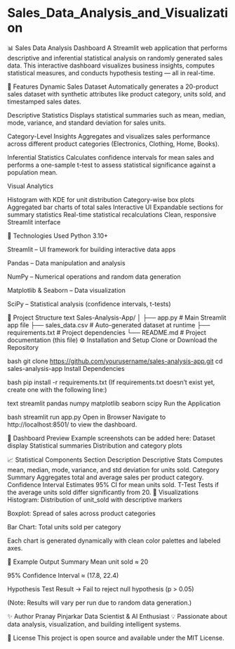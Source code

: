 # Sales_Data_Analysis_and_Visualization


📊 Sales Data Analysis Dashboard
A Streamlit web application that performs descriptive and inferential statistical analysis on randomly generated sales data. This interactive dashboard visualizes business insights, computes statistical measures, and conducts hypothesis testing — all in real-time.

🚀 Features
Dynamic Sales Dataset
Automatically generates a 20-product sales dataset with synthetic attributes like product category, units sold, and timestamped sales dates.

Descriptive Statistics
Displays statistical summaries such as mean, median, mode, variance, and standard deviation for sales units.

Category-Level Insights
Aggregates and visualizes sales performance across different product categories (Electronics, Clothing, Home, Books).

Inferential Statistics
Calculates confidence intervals for mean sales and performs a one-sample t-test to assess statistical significance against a population mean.


Visual Analytics

Histogram with KDE for unit distribution
Category-wise box plots
Aggregated bar charts of total sales
Interactive UI
Expandable sections for summary statistics
Real-time statistical recalculations
Clean, responsive Streamlit interface


🧠 Technologies Used
Python 3.10+

Streamlit – UI framework for building interactive data apps

Pandas – Data manipulation and analysis

NumPy – Numerical operations and random data generation

Matplotlib & Seaborn – Data visualization

SciPy – Statistical analysis (confidence intervals, t-tests)


📂 Project Structure
text
Sales-Analysis-App/
│
├── app.py                 # Main Streamlit app file
├── sales_data.csv         # Auto-generated dataset at runtime
├── requirements.txt       # Project dependencies
└── README.md              # Project documentation (this file)
⚙️ Installation and Setup
Clone or Download the Repository

bash
git clone https://github.com/yourusername/sales-analysis-app.git
cd sales-analysis-app
Install Dependencies

bash
pip install -r requirements.txt
(If requirements.txt doesn’t exist yet, create one with the following line:)

text
streamlit pandas numpy matplotlib seaborn scipy
Run the Application

bash
streamlit run app.py
Open in Browser
Navigate to http://localhost:8501/ to view the dashboard.


📸 Dashboard Preview
Example screenshots can be added here:
Dataset display
Statistical summaries
Distribution and category plots



📈 Statistical Components
Section	Description
Descriptive Stats	Computes mean, median, mode, variance, and std deviation for units sold.
Category Summary	Aggregates total and average sales per product category.
Confidence Interval	Estimates 95% CI for mean units sold.
T-Test	Tests if the average units sold differ significantly from 20.
🎨 Visualizations
Histogram: Distribution of unit_sold with descriptive markers

Boxplot: Spread of sales across product categories

Bar Chart: Total units sold per category

Each chart is generated dynamically with clean color palettes and labeled axes.



🧾 Example Output Summary
Mean unit sold ≈ 20

95% Confidence Interval ≈ (17.8, 22.4)

Hypothesis Test Result → Fail to reject null hypothesis (p > 0.05)

(Note: Results will vary per run due to random data generation.)



✨ Author
Pranay Pinjarkar
Data Scientist & AI Enthusiast
💡 Passionate about data analysis, visualization, and building intelligent systems.



📜 License
This project is open source and available under the MIT License.

